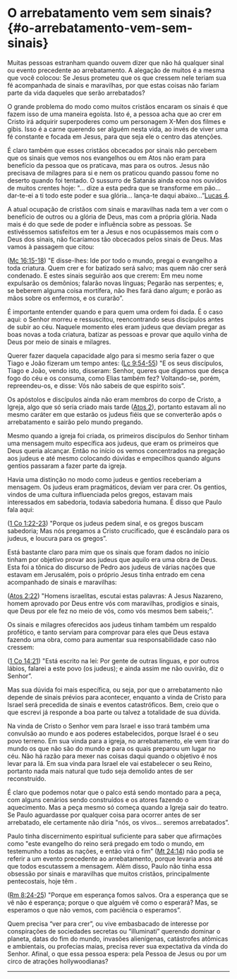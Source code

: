 # O arrebatamento vem sem sinais? {#o-arrebatamento-vem-sem-sinais}

Muitas pessoas estranham quando ouvem dizer que não há qualquer sinal ou evento precedente ao arrebatamento. A alegação de muitos é a mesma que você colocou: Se Jesus prometeu que os que cressem nele teriam sua fé acompanhada de sinais e maravilhas, por que estas coisas não fariam parte da vida daqueles que serão arrebatados?

O grande problema do modo como muitos cristãos encaram os sinais é que fazem isso de uma maneira egoísta. Isto é, a pessoa acha que ao crer em Cristo irá adquirir superpoderes como um personagem X-Men dos filmes e gibis. Isso é a carne querendo ser alguém nesta vida, ao invés de viver uma fé constante e focada em Jesus, para que seja ele o centro das atenções.

É claro também que esses cristãos obcecados por sinais não percebem que os sinais que vemos nos evangelhos ou em Atos não eram para benefício da pessoa que os praticava, mas para os outros. Jesus não precisava de milagres para si e nem os praticou quando passou fome no deserto quando foi tentado. O sussurro de Satanás ainda ecoa nos ouvidos de muitos crentes hoje: &quot;... dize a esta pedra que se transforme em pão... dar-te-ei a ti todo este poder e sua glória... lança-te daqui abaixo...”[Lucas 4](http://bibliaonline.com.br/acf/lc/4).

A atual ocupação de cristãos com sinais e maravilhas nada tem a ver com o benefício de outros ou a glória de Deus, mas com a própria glória. Nada mais é do que sede de poder e influência sobre as pessoas. Se estivéssemos satisfeitos em ter a Jesus e nos ocupássemos mais com o Deus dos sinais, não ficaríamos tão obcecados pelos sinais de Deus. Mas vamos à passagem que citou:

([Mc 16:15-18](http://bibliaonline.com.br/acf/mc/16/15-18)) &quot;E disse-lhes: Ide por todo o mundo, pregai o evangelho a toda criatura. Quem crer e for batizado será salvo; mas quem não crer será condenado. E estes sinais seguirão aos que crerem: Em meu nome expulsarão os demônios; falarão novas línguas; Pegarão nas serpentes; e, se beberem alguma coisa mortífera, não lhes fará dano algum; e porão as mãos sobre os enfermos, e os curarão”.

É importante entender quando e para quem uma ordem foi dada. É o caso aqui: o Senhor morreu e ressuscitou, reencontrando seus discípulos antes de subir ao céu. Naquele momento eles eram judeus que deviam pregar as boas novas a toda criatura, batizar as pessoas e provar que aquilo vinha de Deus por meio de sinais e milagres.

Querer fazer daquela capacidade algo para si mesmo seria fazer o que Tiago e João fizeram um tempo antes: ([Lc 9:54-55](http://bibliaonline.com.br/acf/lc/9/54-55)) &quot;E os seus discípulos, Tiago e João, vendo isto, disseram: Senhor, queres que digamos que desça fogo do céu e os consuma, como Elias também fez? Voltando-se, porém, repreendeu-os, e disse: Vós não sabeis de que espírito sois”.

Os apóstolos e discípulos ainda não eram membros do corpo de Cristo, a Igreja, algo que só seria criado mais tarde ([Atos 2](http://bibliaonline.com.br/acf/atos/2)), portanto estavam ali no mesmo caráter em que estarão os judeus fiéis que se converterão após o arrebatamento e sairão pelo mundo pregando.

Mesmo quando a igreja foi criada, os primeiros discípulos do Senhor tinham uma mensagem muito específica aos judeus, que eram os primeiros que Deus queria alcançar. Então no início os vemos concentrados na pregação aos judeus e até mesmo colocando dúvidas e empecilhos quando alguns gentios passaram a fazer parte da igreja.

Havia uma distinção no modo como judeus e gentios receberiam a mensagem. Os judeus eram pragmáticos, deviam ver para crer. Os gentios, vindos de uma cultura influenciada pelos gregos, estavam mais interessados em sabedoria, todavia sabedoria humana. É disso que Paulo fala aqui:

([1 Co 1:22-23](http://bibliaonline.com.br/acf/1co/1/22-23)) &quot;Porque os judeus pedem sinal, e os gregos buscam sabedoria; Mas nós pregamos a Cristo crucificado, que é escândalo para os judeus, e loucura para os gregos”.

Está bastante claro para mim que os sinais que foram dados no início tinham por objetivo provar aos judeus que aquilo era uma obra de Deus. Esta foi a tônica do discurso de Pedro aos judeus de várias nações que estavam em Jerusalém, pois o próprio Jesus tinha entrado em cena acompanhado de sinais e maravilhas:

([Atos 2:22](http://bibliaonline.com.br/acf/atos/2/22)) &quot;Homens israelitas, escutai estas palavras: A Jesus Nazareno, homem aprovado por Deus entre vós com maravilhas, prodígios e sinais, que Deus por ele fez no meio de vós, como vós mesmos bem sabeis;”.

Os sinais e milagres oferecidos aos judeus tinham também um respaldo profético, e tanto serviam para comprovar para eles que Deus estava fazendo uma obra, como para aumentar sua responsabilidade caso não cressem:

([1 Co 14:21](http://bibliaonline.com.br/acf/1co/14/21)) &quot;Está escrito na lei: Por gente de outras línguas, e por outros lábios, falarei a este povo (os judeus); e ainda assim me não ouvirão, diz o Senhor”.

Mas sua dúvida foi mais específica, ou seja, por que o arrebatamento não depende de sinais prévios para acontecer, enquanto a vinda de Cristo para Israel será precedida de sinais e eventos catastróficos. Bem, creio que o que escrevi já responde a boa parte ou talvez a totalidade de sua dúvida.

Na vinda de Cristo o Senhor vem para Israel e isso trará também uma convulsão ao mundo e aos poderes estabelecidos, porque Israel é o seu povo terreno. Em sua vinda para a igreja, no arrebatamento, ele vem tirar do mundo os que não são do mundo e para os quais preparou um lugar no céu. Não há razão para mexer nas coisas daqui quando o objetivo é nos levar para lá. Em sua vinda para Israel ele vai estabelecer o seu Reino, portanto nada mais natural que tudo seja demolido antes de ser reconstruído.

É claro que podemos notar que o palco está sendo montado para a peça, com alguns cenários sendo construídos e os atores fazendo o aquecimento. Mas a peça mesmo só começa quando a Igreja sair do teatro. Se Paulo aguardasse por qualquer coisa para ocorrer antes de ser arrebatado, ele certamente não diria &quot;nós, os vivos... seremos arrebatados”.

Paulo tinha discernimento espiritual suficiente para saber que afirmações como &quot;este evangelho do reino será pregado em todo o mundo, em testemunho a todas as nações, e então virá o fim” ([Mt 24:14](http://bibliaonline.com.br/acf/mt/24/14)) não podia se referir a um evento precedente ao arrebatamento, porque levaria anos até que todos escutassem a mensagem. Além disso, Paulo não tinha essa obsessão por sinais e maravilhas que muitos cristãos, principalmente pentecostais, hoje têm .

([Rm 8:24-25](http://bibliaonline.com.br/acf/rm/8/24-25)) &quot;Porque em esperança fomos salvos. Ora a esperança que se vê não é esperança; porque o que alguém vê como o esperará? Mas, se esperamos o que não vemos, com paciência o esperamos”.

Quem precisa “ver para crer”, ou vive embasbacado de interesse por conspirações de sociedades secretas ou “illuminati” querendo dominar o planeta, datas do fim do mundo, invasões alienígenas, catástrofes atômicas e ambientais, ou profecias maias, precisa rever sua expectativa da vinda do Senhor. Afinal, o que essa pessoa espera: pela Pessoa de Jesus ou por um circo de atrações hollywoodianas?

*****